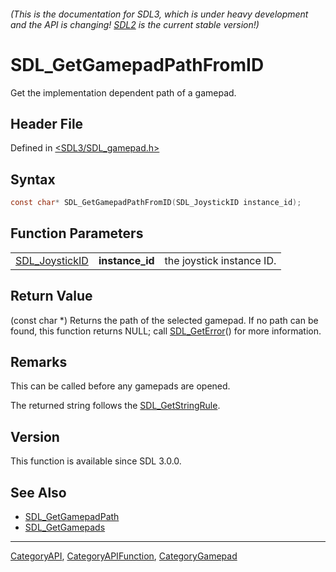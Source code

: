 ###### (This is the documentation for SDL3, which is under heavy development and the API is changing! [SDL2](https://wiki.libsdl.org/SDL2/) is the current stable version!)
# SDL_GetGamepadPathFromID

Get the implementation dependent path of a gamepad.

## Header File

Defined in [<SDL3/SDL_gamepad.h>](https://github.com/libsdl-org/SDL/blob/main/include/SDL3/SDL_gamepad.h)

## Syntax

```c
const char* SDL_GetGamepadPathFromID(SDL_JoystickID instance_id);
```

## Function Parameters

|                                  |                 |                           |
| -------------------------------- | --------------- | ------------------------- |
| [SDL_JoystickID](SDL_JoystickID) | **instance_id** | the joystick instance ID. |

## Return Value

(const char *) Returns the path of the selected gamepad. If no path can be
found, this function returns NULL; call [SDL_GetError](SDL_GetError)() for
more information.

## Remarks

This can be called before any gamepads are opened.

The returned string follows the [SDL_GetStringRule](SDL_GetStringRule).

## Version

This function is available since SDL 3.0.0.

## See Also

- [SDL_GetGamepadPath](SDL_GetGamepadPath)
- [SDL_GetGamepads](SDL_GetGamepads)

----
[CategoryAPI](CategoryAPI), [CategoryAPIFunction](CategoryAPIFunction), [CategoryGamepad](CategoryGamepad)

